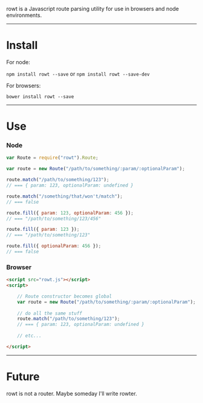 rowt is a Javascript route parsing utility for use in browsers and node environments.

---

# Install

For node:

`npm install rowt --save`
or
`npm install rowt --save-dev`

For browsers:

`bower install rowt --save`

---

# Use

### Node

```js
var Route = require("rowt").Route;

var route = new Route("/path/to/something/:param/:optionalParam");

route.match("/path/to/something/123");
// === { param: 123, optionalParam: undefined }

route.match("/something/that/won't/match");
// === false

route.fill({ param: 123, optionalParam: 456 });
// === "/path/to/something/123/456"

route.fill({ param: 123 });
// === "/path/to/something/123"

route.fill({ optionalParam: 456 });
// === false
```

### Browser

```html
<script src="rowt.js"></script>
<script>

    // Route constructor becomes global
    var route = new Route("/path/to/something/:param/:optionalParam");
    
    // do all the same stuff
    route.match("/path/to/something/123");
    // === { param: 123, optionalParam: undefined }
    
    // etc...

</script>
```

---

# Future

rowt is not a router. Maybe someday I'll write rowter.